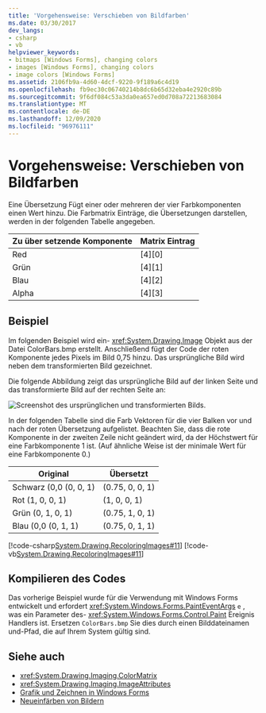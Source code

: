 ```yaml
---
title: 'Vorgehensweise: Verschieben von Bildfarben'
ms.date: 03/30/2017
dev_langs:
- csharp
- vb
helpviewer_keywords:
- bitmaps [Windows Forms], changing colors
- images [Windows Forms], changing colors
- image colors [Windows Forms]
ms.assetid: 2106fb9a-4d60-4dcf-9220-9f189a6c4d19
ms.openlocfilehash: fb9ec30c06740214b8dc6b65d32eba4e2920c89b
ms.sourcegitcommit: 9f6df084c53a3da0ea657ed0d708a72213683084
ms.translationtype: MT
ms.contentlocale: de-DE
ms.lasthandoff: 12/09/2020
ms.locfileid: "96976111"
---
```

# <a name="how-to-translate-image-colors"></a>Vorgehensweise: Verschieben von Bildfarben
Eine Übersetzung Fügt einer oder mehreren der vier Farbkomponenten einen Wert hinzu. Die Farbmatrix Einträge, die Übersetzungen darstellen, werden in der folgenden Tabelle angegeben.  
  
|Zu über setzende Komponente|Matrix Eintrag|  
|--------------------------------|------------------|  
|Red|[4][0]|  
|Grün|[4][1]|  
|Blau|[4][2]|  
|Alpha|[4][3]|  
  
## <a name="example"></a>Beispiel  
 Im folgenden Beispiel wird ein- <xref:System.Drawing.Image> Objekt aus der Datei ColorBars.bmp erstellt. Anschließend fügt der Code der roten Komponente jedes Pixels im Bild 0,75 hinzu. Das ursprüngliche Bild wird neben dem transformierten Bild gezeichnet.  
  
 Die folgende Abbildung zeigt das ursprüngliche Bild auf der linken Seite und das transformierte Bild auf der rechten Seite an:  
  
 ![Screenshot des ursprünglichen und transformierten Bilds.](./media/how-to-translate-image-colors/original-image-translate-colors.png)  
  
 In der folgenden Tabelle sind die Farb Vektoren für die vier Balken vor und nach der roten Übersetzung aufgelistet. Beachten Sie, dass die rote Komponente in der zweiten Zeile nicht geändert wird, da der Höchstwert für eine Farbkomponente 1 ist. (Auf ähnliche Weise ist der minimale Wert für eine Farbkomponente 0.)  
  
|Original|Übersetzt|  
|--------------|----------------|  
|Schwarz (0,0 (0, 0, 1)|(0.75, 0, 0, 1)|  
|Rot (1, 0, 0, 1)|(1, 0, 0, 1)|  
|Grün (0, 1, 0, 1)|(0.75, 1, 0, 1)|  
|Blau (0,0 (0, 1, 1)|(0.75, 0, 1, 1)|  
  
 [!code-csharp[System.Drawing.RecoloringImages#11](~/samples/snippets/csharp/VS_Snippets_Winforms/System.Drawing.RecoloringImages/CS/Class1.cs#11)]
 [!code-vb[System.Drawing.RecoloringImages#11](~/samples/snippets/visualbasic/VS_Snippets_Winforms/System.Drawing.RecoloringImages/VB/Class1.vb#11)]  
  
## <a name="compiling-the-code"></a>Kompilieren des Codes  
 Das vorherige Beispiel wurde für die Verwendung mit Windows Forms entwickelt und erfordert <xref:System.Windows.Forms.PaintEventArgs> `e` , was ein Parameter des- <xref:System.Windows.Forms.Control.Paint> Ereignis Handlers ist. Ersetzen `ColorBars.bmp` Sie dies durch einen Bilddateinamen und-Pfad, die auf Ihrem System gültig sind.  
  
## <a name="see-also"></a>Siehe auch

- <xref:System.Drawing.Imaging.ColorMatrix>
- <xref:System.Drawing.Imaging.ImageAttributes>
- [Grafik und Zeichnen in Windows Forms](graphics-and-drawing-in-windows-forms.md)
- [Neueinfärben von Bildern](recoloring-images.md)
